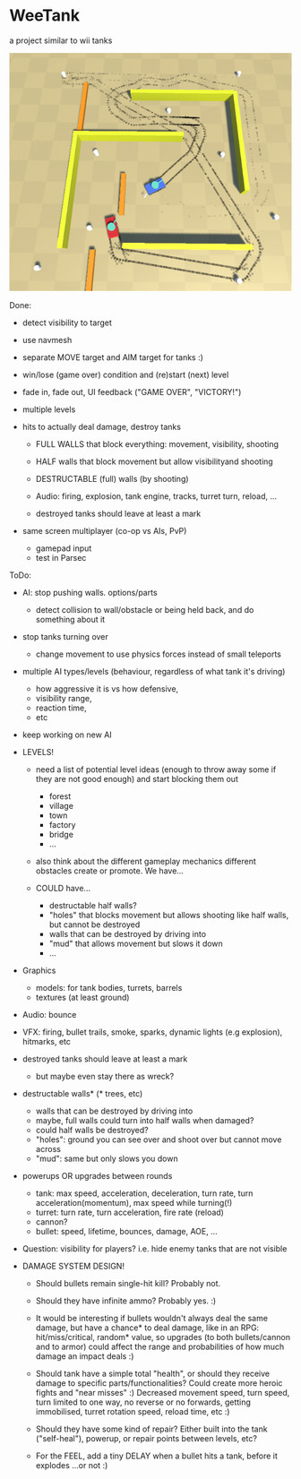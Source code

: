 # WeeTank
a project similar to wii tanks

![screenshot](./Images/weetanks1.png)

Done:
  - detect visibility to target
  - use navmesh
  - separate MOVE target and AIM target for tanks :) 
  - win/lose (game over) condition and (re)start (next) level
  - fade in, fade out, UI feedback ("GAME OVER", "VICTORY!")
  - multiple levels
  
  - hits to actually deal damage, destroy tanks
  
    - FULL WALLS that block everything: movement, visibility, shooting
    - HALF walls that block movement but allow visibilityand shooting
    - DESTRUCTABLE (full) walls (by shooting)
    
    - Audio: firing, explosion, tank engine, tracks, turret turn, reload, ...
    
    - destroyed tanks should leave at least a mark
    
- same screen multiplayer (co-op vs AIs, PvP)
  - gamepad input
  - test in Parsec  
  
ToDo:
- AI: stop pushing walls. options/parts
  - detect collision to wall/obstacle or being held back, and do something about it
- stop tanks turning over
  - change movement to use physics forces instead of small teleports
- multiple AI types/levels (behaviour, regardless of what tank it's driving)
  - how aggressive it is vs how defensive,
  - visibility range,
  - reaction time,
  - etc

- keep working on new AI

- LEVELS!
  - need a list of potential level ideas (enough to throw away some if they are not good enough) and start blocking them out
    - forest
    - village
    - town
    - factory
    - bridge
    - ...
  - also think about the different gameplay mechanics different obstacles create or promote. We have...
  
  - COULD have...
    - destructable half walls?
    - "holes" that blocks movement but allows shooting like half walls, but cannot be destroyed
    - walls that can be destroyed by driving into
    - "mud" that allows movement but slows it down
    - ...

- Graphics 
  - models: for tank bodies, turrets, barrels
  - textures (at least ground)
- Audio: bounce
- VFX: firing, bullet trails, smoke, sparks, dynamic lights (e.g explosion), hitmarks, etc
- destroyed tanks should leave at least a mark
  - but maybe even stay there as wreck?

- destructable walls* (* trees, etc)
  - walls that can be destroyed by driving into
  - maybe, full walls could turn into half walls when damaged?
  - could half walls be destroyed?
  - "holes": ground you can see over and shoot over but cannot move across
  - "mud": same but only slows you down

- powerups OR upgrades between rounds
  - tank: max speed, acceleration, deceleration, turn rate, turn acceleration(momentum), max speed while turning(!)
  - turret: turn rate, turn acceleration, fire rate (reload)
  - cannon?
  - bullet: speed, lifetime, bounces, damage, AOE, ...

- Question: visibility for players? i.e. hide enemy tanks that are not visible

- DAMAGE SYSTEM DESIGN!
  - Should bullets remain single-hit kill? Probably not. 
  - Should they have infinite ammo? Probably yes. :)
  - It would be interesting if bullets wouldn't always deal the same damage, but have a chance* to deal damage, like in an RPG: hit/miss/critical, random* value, so upgrades (to both bullets/cannon and to armor) could affect the range and probabilities of how much damage an impact deals :)
  - Should tank have a simple total "health", or should they receive damage to specific parts/functionalities? Could create more heroic fights and "near misses" :) Decreased movement speed, turn speed, turn limited to one way, no reverse or no forwards, getting immobilised, turret rotation speed, reload time, etc :)
  - Should they have some kind of repair? Either built into the tank ("self-heal"), powerup, or repair points between levels, etc?
  
  - For the FEEL, add a tiny DELAY when a bullet hits a tank, before it explodes ...or not :)
